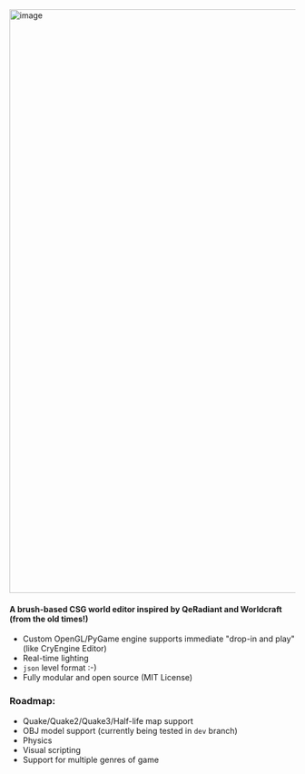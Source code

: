<img width="1798" height="1028" alt="image" src="https://github.com/user-attachments/assets/37761c81-82c5-4661-962f-0a31380f9ed9" />



#### A brush-based CSG world editor inspired by QeRadiant and Worldcraft (from the old times!)

* Custom OpenGL/PyGame engine supports immediate "drop-in and play" (like CryEngine Editor)
* Real-time lighting
* `json` level format :-)
* Fully modular and open source (MIT License)
  
### Roadmap:
* Quake/Quake2/Quake3/Half-life map support
* OBJ model support (currently being tested in `dev` branch)
* Physics
* Visual scripting
* Support for multiple genres of game


